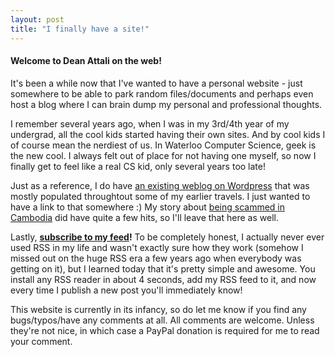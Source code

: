 ```yaml
---
layout: post
title: "I finally have a site!"
---
```


#### Welcome to Dean Attali on the web!

It's been a while now that I've wanted to have a personal website - just somewhere to be able to park random files/documents and perhaps even host a blog where I can brain dump my personal and professional thoughts. 

I remember several years ago, when I was in my 3rd/4th year of my undergrad, all the cool kids started having their own sites. And by cool kids I of course mean the nerdiest of us.  In Waterloo Computer Science, geek is the new cool. I always felt out of place for not having one myself, so now I finally get to feel like a real CS kid, only several years too late!

Just as a reference, I do have [an existing weblog on Wordpress](http://deanat78.wordpress.com) that was mostly populated throughtout some of my earlier travels.  I just wanted to have a link to that somewhere :)  My story about [being scammed in Cambodia](https://deanat78.wordpress.com/2013/05/09/scammed-in-cambodia/) did have quite a few hits, so I'll leave that here as well. 

Lastly, **[subscribe to my feed](http://deanattali.com/feed.xml)!**  To be completely honest, I actually never ever used RSS in my life and wasn't exactly sure how they work (somehow I missed out on the huge RSS era a few years ago when everybody was getting on it), but I learned today that it's pretty simple and awesome.  You install any RSS reader in about 4 seconds, add my RSS feed to it, and now every time I publish a new post you'll immediately know! 

This website is currently in its infancy, so do let me know if you find any bugs/typos/have any comments at all. All comments are welcome. Unless they're not nice, in which case a PayPal donation is required for me to read your comment.